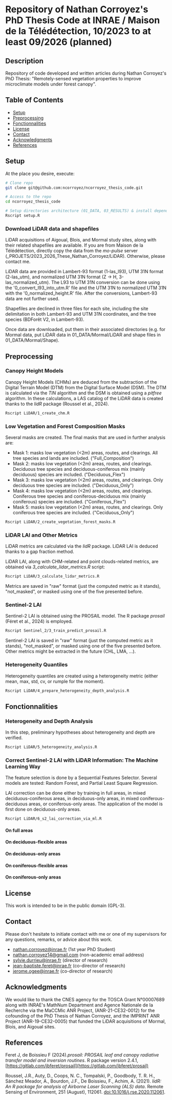 # Repository of Nathan Corroyez's PhD Thesis Code at INRAE / Maison de la Télédétection, 10/2023 to at least 09/2026 (planned)

## Description

Repository of code developed and written articles during Nathan Corroyez's PhD Thesis: "Remotely-sensed vegetation properties to improve microclimate models under forest canopy".

## Table of Contents

- [Setup](#Setup)
- [Preprocessing](#Preprocessing)
- [Fonctionnalities](#Fonctionnalities)
- [License](#License)
- [Contact](#Contact)
- [Acknowledgments](#Acknowledgments)
- [References](#References)

## Setup

At the place you desire, execute:
```bash
# Clone repo
git clone git@github.com:ncorroyez/ncorroyez_thesis_code.git

# Access to the repo
cd ncorroyez_thesis_code

# Setup directories architecture (01_DATA, 03_RESULTS) & install dependencies 
Rscript setup.R
```

### Download LiDAR data and shapefiles

LiDAR acquisitions of Aigoual, Blois, and Mormal study sites, along with their related shapefiles are available. 
If you are from Maison de la Télédétection, directly copy the data from the _mo-pulse_ server (_PROJETS/2023_2026_These_Nathan_Corroyez/LiDAR). Otherwise, please contact me.

LiDAR data are provided in Lambert-93 format (1-las_l93), UTM 31N format (2-las_utm), and normalized UTM 31N format (Z -> H, 3-las_normalized_utm). The L93 to UTM 31N conversion can be done using the '0_convert_l93_into_utm.R' file and the UTM 31N to normalized UTM 31N with the '0_normalized_height.R' file. After the conversions, Lambert-93 data are not further used. 

Shapefiles are declined in three files for each site, including the site delimitation in both Lambert-93 and UTM 31N coordinates, and the tree species (BDForêt V2, in Lambert-93).

Once data are downloaded, put them in their associated directories (e.g. for Mormal data, put LiDAR data in 01_DATA/Mormal/LiDAR and shape files in 01_DATA/Mormal/Shape).

## Preprocessing

### Canopy Height Models

Canopy Height Models (CHMs) are deduced from the subtraction of the Digital Terrain Model (DTM) from the Digital Surface Model (DSM). The DTM is calculated via the _TIN_ algorithm and the DSM is obtained using a _pitfree_ algorithm. In these calculations, a LAS catalog of the LiDAR data is created thanks to the _lidR_ package (Roussel et al., 2024). 

```bash
Rscript LiDAR/1_create_chm.R
```

### Low Vegetation and Forest Composition Masks

Several masks are created. The final masks that are used in further analysis are:
- Mask 1: masks low vegetation (<2m) areas, routes, and clearings. All tree species and lands are included. ("Full_Composition")
- Mask 2: masks low vegetation (<2m) areas, routes, and clearings. Deciduous tree species and deciduous-coniferous mix (mainly deciduous) species are included. ("Deciduous_Flex")
- Mask 3: masks low vegetation (<2m) areas, routes, and clearings. Only deciduous tree species are included. ("Deciduous_Only")
- Mask 4: masks low vegetation (<2m) areas, routes, and clearings. Coniferous tree species and coniferous-deciduous mix (mainly coniferous) species are included. ("Coniferous_Flex")
- Mask 5: masks low vegetation (<2m) areas, routes, and clearings. Only coniferous tree species are included. ("Ceciduous_Only")

```bash
Rscript LiDAR/2_create_vegetation_forest_masks.R
```

### LiDAR LAI and Other Metrics

LiDAR metrics are calculated via the _lidR_ package. LiDAR LAI is deduced thanks to a gap fraction method.

LiDAR LAI, along with CHM-related and point clouds-related metrics, are obtained via _3_calculate_lidar_metrics.R_ script:
```bash
Rscript LiDAR/3_calculate_lidar_metrics.R
```
Metrics are saved in "raw" format (just the computed metric as it stands), "not_masked", or masked using one of the five presented before.

### Sentinel-2 LAI

Sentinel-2 LAI is obtained using the PROSAIL model. The R package _prosail_ (Féret et al., 2024) is employed.

```bash
Rscript Sentinel_2/3_train_predict_prosail.R
```
Sentinel-2 LAI is saved in "raw" format (just the computed metric as it stands), "not_masked", or masked using one of the five presented before. Other metrics might be extracted in the future (CHL, LMA, ...).

### Heterogeneity Quantiles

Heterogeneity quantiles are created using a heterogeneity metric (either mean, max, std, cv, or rumple for the moment).

```bash
Rscript LiDAR/4_prepare_heterogeneity_depth_analysis.R
```

## Fonctionnalities

### Heterogeneity and Depth Analysis

In this step, preliminary hypotheses about heterogeneity and depth are verified.

```bash
Rscript LiDAR/5_heterogeneity_analysis.R
```

### Correct Sentinel-2 LAI with LiDAR Information: The Machine Learning Way

The feature selection is done by a Sequential Features Selector.
Several models are tested: Random Forest, and Partial Least Square Regression.

LAI correction can be done either by training in full areas, in mixed deciduous-coniferous areas, in deciduous-only areas, in mixed coniferous-deciduous areas, or coniferous-only areas.
The application of the model is first done on deciduous-only areas.

```bash
Rscript LiDAR/6_s2_lai_correction_via_ml.R
```

#### On full areas

#### On deciduous-flexible areas

#### On deciduous-only areas

#### On coniferous-flexible areas

#### On coniferous-only areas

## License

This work is intended to be in the public domain (GPL-3).

## Contact

Please don't hesitate to initiate contact with me or one of my supervisors for any questions, remarks, or advice about this work.

- nathan.corroyez@inrae.fr (1st year PhD Student)
- nathan.corroyez14@gmail.com (non-academic email address)
- sylvie.durrieu@inrae.fr (director of research)
- jean-baptiste.feret@inrae.fr (co-director of research)
- jerome.ogee@inrae.fr (co-director of research)

## Acknowledgments

We would like to thank the CNES agency for the TOSCA Grant N°00007689 along with INRAE's MathNum Department and Agence Nationale de la Recherche via the MaCCMic ANR Project, (ANR-21-CE32-0012) for the cofounding of the PhD Thesis of Nathan Corroyez, and the IMPRINT ANR Project (ANR-19-CE32-0005) that funded the LiDAR acquisitions of Mormal, Blois, and Aigoual sites.

## References

Feret J, de Boissieu F (2024)._prosail: PROSAIL leaf and canopy radiative transfer model and inversion routines_. R package version 2.4.1, [https://gitlab.com/jbferet/prosail](https://gitlab.com/jbferet/prosail)

Roussel, J.R., Auty, D., Coops, N. C., Tompalski, P., Goodbody, T. R. H., Sánchez Meador, A., Bourdon, J.F., De Boissieu, F., Achim, A. (2021). _lidR: An R package for analysis of Airborne Laser Scanning (ALS) data_. Remote Sensing of Environment, 251 (August), 112061. [doi:10.1016/j.rse.2020.112061](https://doi.org/10.1016/j.rse.2020.112061).
